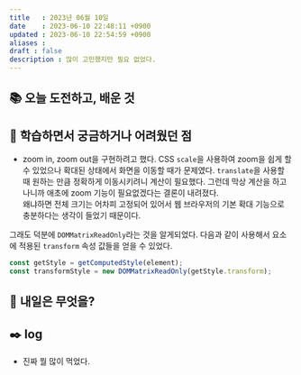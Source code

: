 ```yaml
---
title   : 2023년 06월 10일 
date    : 2023-06-10 22:48:11 +0900
updated : 2023-06-10 22:54:59 +0900
aliases : 
draft : false
description : 많이 고민했지만 필요 없었다.
---
```

## 📚 오늘 도전하고, 배운 것

## 🤔 학습하면서 궁금하거나 어려웠던 점

- zoom in, zoom out을 구현하려고 했다. CSS `scale`을 사용하여 zoom을 쉽게 할 수 있었으나 확대된 상태에서 화면을 이동할 때가 문제였다. `translate`을 사용할 때 원하는 만큼 정확하게 이동시키려니 계산이 필요했다. 그런데 막상 계산을 하고 나니까 애초에 zoom 기능이 필요없겠다는 결론이 내려졌다.  
왜냐하면 전체 크기는 어차피 고정되어 있어서 웹 브라우저의 기본 확대 기능으로 충분하다는 생각이 들었기 때문이다. 

그래도 덕분에 `DOMMatrixReadOnly`라는 것을 알게되었다. 다음과 같이 사용해서 요소에 적용된 `transform` 속성 값들을 얻을 수 있었다.
```js
const getStyle = getComputedStyle(element);
const transformStyle = new DOMMatrixReadOnly(getStyle.transform);
```

## 🌅 내일은 무엇을?

## ✒️ log
- 진짜 뭘 많이 먹었다.
